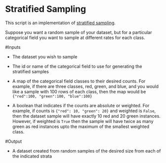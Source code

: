 # Stratified Sampling

This script is an implementation of 
[stratified sampling](https://en.wikipedia.org/wiki/Stratified_sampling).

Suppose you want a random sample of your dataset, but for a particular
categorical field you want to sample at different rates for each class.

#Inputs

- The dataset you wish to sample

- The id or name of the categorical field to use for generating the stratified
  samples

- A map of the categorical field classes to their desired counts. For example,
  if there are three classes, red, green, and blue, and you would like a sample
  with 100 rows of each class, then the map would be 
  `{"red":100, "green":100, "blue":100}`

- A boolean that indicates if the counts are absolute or weighted. For example,
  if counts is `{"red": 10, "green": 20}` and weighted is `False`, then the
  dataset sample will have exactly 10 red and 20 green instances. However, if
  weighted is `True` then the sample will have twice as many green as red
  instances upto the maximum of the smallest weighted class. 

#Output

- A dataset created from random samples of the desired size from each
  of the indicated strata

